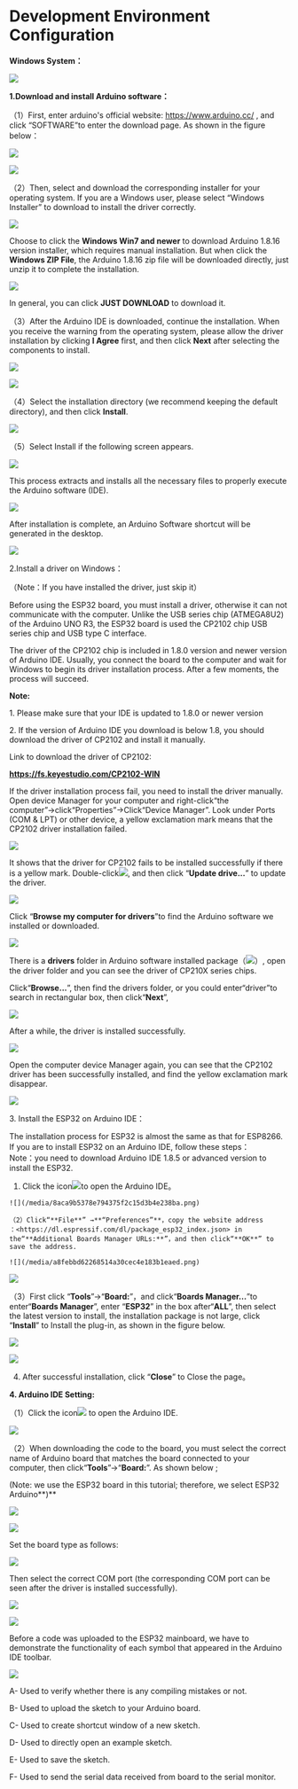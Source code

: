# Development Environment Configuration



**Windows System：**

![](/media/6cf6312dc7c7db27794b54d58a8bf80c.png)

**1.Download and install Arduino software：**

（1）First, enter arduino's official website:
[<span class="underline">https://www.arduino.cc/</span>](https://www.arduino.cc/)
, and click “SOFTWARE”to enter the download page. As shown in the figure
below：

![](/media/bfe8c9e405c71123dee7921eddff86d3.png)

![](/media/7250961db41ba42e4b881d77bd76a319.png)

（2）Then, select and download the corresponding installer for your
operating system. If you are a Windows user, please select “Windows
Installer” to download to install the driver correctly.

![](/media/894116c5cf0023dd9720946cfb441790.png)

Choose to click the **Windows Win7 and newer** to download Arduino
1.8.16 version installer, which requires manual installation. But when
click the **Windows ZIP File**, the Arduino 1.8.16 zip file will be
downloaded directly, just unzip it to complete the installation.

![](/media/a983a2f2eceb968afbff8ba0f0376240.png)

In general, you can click **JUST DOWNLOAD** to download it.

（3）After the Arduino IDE is downloaded, continue the installation. When
you receive the warning from the operating system, please allow the
driver installation by clicking **I Agree** first, and then click
**Next** after selecting the components to install.

![](/media/00e334d3c756a2495da6f0d1b2db680a.png)

![](/media/de541d90a1cda992ad8e3f0cbaf95f94.png)

（4）Select the installation directory (we recommend keeping the default
directory), and then click **Install**.

![](/media/7da9aca1e8432c59372e7c7ab2574bd9.png)

（5）Select Install if the following screen appears.

![](/media/85b29de2aa791ecc77280ccde91e53c5.png)

This process extracts and installs all the necessary files to properly
execute the Arduino software (IDE).

![](/media/739c41701fbcab202f0e587f534bad30.png)

After installation is complete, an Arduino Software shortcut will be
generated in the desktop.

![](/media/d28223c55a30f949760779720fe4ec24.png)

2.Install a driver on Windows：

（Note：If you have installed the driver, just skip it）

Before using the ESP32 board, you must install a driver, otherwise it
can not communicate with the computer. Unlike the USB series chip
(ATMEGA8U2) of the Arduino UNO R3, the ESP32 board is used the CP2102
chip USB series chip and USB type C interface.

The driver of the CP2102 chip is included in 1.8.0 version and newer
version of Arduino IDE. Usually, you connect the board to the computer
and wait for Windows to begin its driver installation process. After a
few moments, the process will succeed.

**Note:**

1\. Please make sure that your IDE is updated to 1.8.0 or newer version

2\. If the version of Arduino IDE you download is below 1.8, you should
download the driver of CP2102 and install it manually.

Link to download the driver of CP2102:

[**<span class="underline">https://fs.keyestudio.com/CP2102-WIN</span>**](https://fs.keyestudio.com/CP2102-WIN)

If the driver installation process fail, you need to install the driver
manually. Open device Manager for your computer and right-click“the
computer”→click“Properties”→Click“Device Manager”. Look under Ports (COM
& LPT) or other device, a yellow exclamation mark means that the CP2102
driver installation failed.

![](/media/9af2e34bf9bdd6675bdf5fa8cd291971.png)

It shows that the driver for CP2102 fails to be installed successfully
if there is a yellow mark. Double-click![](/media/a2455b26773cb8d6cb3fccc605ea4dd7.png), and then
click “**Update drive...**” to update the driver.

![](/media/a122cd6fef74eb5c0c7fe16fac2fed59.png)

Click “**Browse my computer for drivers**”to find the Arduino software
we installed or downloaded.

![](/media/a02d3e643231cfe267d4debf0ef258c4.png)

There is a **drivers** folder in Arduino software installed
package（![](/media/aae89b3213589edf1c320d5502489820.png)）, open the driver folder and you can
see the driver of CP210X series chips.

Click“**Browse...**”, then find the drivers folder, or you could
enter“driver”to search in rectangular box, then click“**Next**”,

![](/media/eb6ca318005b5c570ad4fbef73024351.png)

After a while, the driver is installed successfully.

![](/media/4f2af46602a5ef73985914170911c519.png)

Open the computer device Manager again, you can see that the CP2102
driver has been successfully installed, and find the yellow exclamation
mark disappear.

![](/media/af2324b73308f1796b8b7c9dc14878e7.png)

3\. Install the ESP32 on Arduino IDE：

The installation process for ESP32 is almost the same as that for
ESP8266. If you are to install ESP32 on an Arduino IDE, follow these
steps：  
Note：you need to download Arduino IDE 1.8.5 or advanced version to
install the ESP32.

1)   Click the icon![](/media/4f2de68a91c7f59024aa87a522e36ab3.png)to open the Arduino IDE。
    
    ![](/media/8aca9b5378e794375f2c15d3b4e238ba.png)
    
    （2）Click“**File**” →**“Preferences”**，copy the website address
    ：<https://dl.espressif.com/dl/package_esp32_index.json> in
    the“**Additional Boards Manager URLs:**”，and then click“**OK**” to
    save the address.
    
    ![](/media/a8febbd62268514a30cec4e183b1eaed.png)

![](/media/ea68c66041f48b44b4682eb3a0e11e79.png)

（3）First click “**Tools**”→“**Board:**”，and click“**Boards
Manager...**”to enter“**Boards Manager**”, enter “**ESP32**” in the
box after“**ALL**”, then select the latest version to install, the
installation package is not large, click “**Install**” to Install the
plug-in, as shown in the figure below.

![](/media/a710d2a8166e3e62d9b48d9b7386e9e4.png)

![](/media/9824059733dcbbfb3dff58736923a4a9.png)

4.  After successful installation, click “**Close**” to Close the page。

**4. Arduino IDE Setting:**

（1）Click the icon![](/media/4f2de68a91c7f59024aa87a522e36ab3.png) to open the Arduino IDE.

![](/media/8aca9b5378e794375f2c15d3b4e238ba.png)

（2）When downloading the code to the board, you must select the correct
name of Arduino board that matches the board connected to your computer,
then click“**Tools**”→“**Board:**”. As shown below ;

(Note: we use the ESP32 board in this tutorial; therefore, we select
ESP32 Arduino**)**

![](/media/78695faae974868fb29c972e89a9d917.png)

![](/media/3a3bbc0ce1845aceb35af40aea7c84ca.png)

Set the board type as follows:

![](/media/43b6c4d7f639f1e4b7adb017db805ea1.png)

Then select the correct COM port (the corresponding COM port can be seen
after the driver is installed successfully).

![](/media/94587092f31929ebb9cdbcc5fe1718de.png)

![](/media/97ab2e53b87bd0812b2b064405f86196.png)

Before a code was uploaded to the ESP32 mainboard, we have to
demonstrate the functionality of each symbol that appeared in the
Arduino IDE toolbar.

![](/media/1235ef274c17d00db74fca324072ff84.png)

A- Used to verify whether there is any compiling mistakes or not.

B- Used to upload the sketch to your Arduino board.

C- Used to create shortcut window of a new sketch.

D- Used to directly open an example sketch.

E- Used to save the sketch.

F- Used to send the serial data received from board to the serial
monitor.
